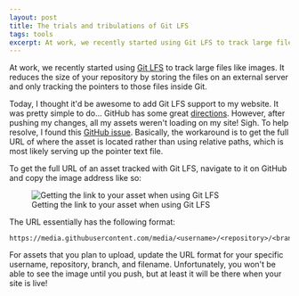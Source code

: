 ```yaml
---
layout: post
title: The trials and tribulations of Git LFS
tags: tools
excerpt: At work, we recently started using Git LFS to track large files like images. It reduces the size of your repository by storing the files on an external server and only tracking the pointers to those files inside Git.
---
```


At work, we recently started using [Git LFS](https://git-lfs.github.com/) to track large files like images. It reduces the size of your repository by storing the files on an external server and only tracking the pointers to those files inside Git.

Today, I thought it'd be awesome to add Git LFS support to my website. It was pretty simple to do... GitHub has some great [directions](https://help.github.com/articles/configuring-git-large-file-storage/). However, after pushing my changes, all my assets weren't loading on my site! Sigh. To help resolve, I found this [GitHub issue](https://github.com/git-lfs/git-lfs/issues/1342). Basically, the workaround is to get the full URL of where the asset is located rather than using relative paths, which is most likely serving up the pointer text file.

To get the full URL of an asset tracked with Git LFS, navigate to it on GitHub and copy the image address like so:

<figure class="figure">
  <img class="figure-img img-fluid border rounded" src="https://media.githubusercontent.com/media/drejkim/drejkim.github.io/master/assets/img/tools/git-lfs-link.png" alt="Getting the link to your asset when using Git LFS">
  <figcaption class="figure-caption text-center">Getting the link to your asset when using Git LFS</figcaption>
</figure>

The URL essentially has the following format:

```
https://media.githubusercontent.com/media/<username>/<repository>/<branch>/<filename>
```

For assets that you plan to upload, update the URL format for your specific username, repository, branch, and filename. Unfortunately, you won't be able to see the image until you push, but at least it will be there when your site is live!